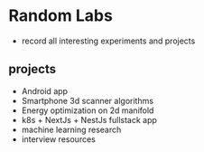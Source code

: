 # Random Labs
- record all interesting experiments and projects

## projects
- Android app
- Smartphone 3d scanner algorithms
- Energy optimization on 2d manifold
- k8s + NextJs + NestJs fullstack app
- machine learning research
- interview resources
